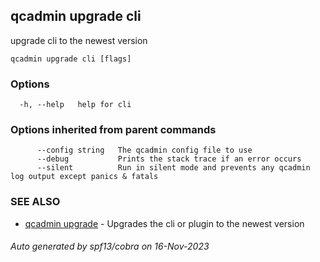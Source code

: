 ## qcadmin upgrade cli

upgrade cli to the newest version

```
qcadmin upgrade cli [flags]
```

### Options

```
  -h, --help   help for cli
```

### Options inherited from parent commands

```
      --config string   The qcadmin config file to use
      --debug           Prints the stack trace if an error occurs
      --silent          Run in silent mode and prevents any qcadmin log output except panics & fatals
```

### SEE ALSO

* [qcadmin upgrade](qcadmin_upgrade.md)	 - Upgrades the cli or plugin to the newest version

###### Auto generated by spf13/cobra on 16-Nov-2023
